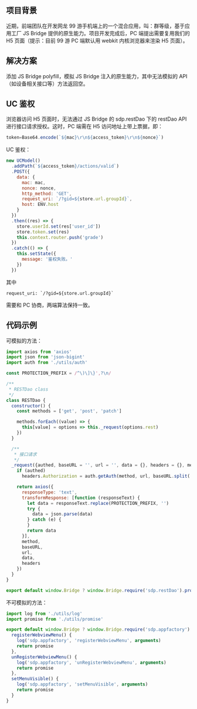 ## 项目背景
近期，前端团队在开发网龙 99 游手机端上的一个混合应用，叫：群等级，基于应用工厂 JS Bridge 提供的原生能力。项目开发完成后，PC 端提出需要复用我们的 H5 页面（提示：目前 99 游 PC 端默认用 webkit 内核浏览器来渲染 H5 页面）。

## 解决方案
添加 JS Bridge polyfill，模拟 JS Bridge 注入的原生能力，其中无法模拟的 API（如设备相关接口等）方法返回空。

## UC 鉴权
浏览器访问 H5 页面时，无法通过 JS Bridge 的 sdp.restDao 下的 restDao API 进行接口请求授权。这时，PC 端需在 H5 访问地址上带上票据，即：
```js
token=Base64.encode(`${mac}\r\n${access_token}\r\n${nonce}`)
```
UC 鉴权：
```js
new UCModel()
  .addPath(`${access_token}/actions/valid`)
  .POST({
    data: {
      mac: mac,
      nonce: nonce,
      http_method: 'GET',
      request_uri: `/?gid=${store.url.groupId}`,
      host: ENV.host
    }
  })
  .then((res) => {
    store.userId.set(res['user_id'])
    store.token.set(res)
    this.context.router.push('grade')
  })
  .catch(() => {
    this.setState({
      message: '鉴权失败。'
    })
  })
```
其中
```
request_uri: `/?gid=${store.url.groupId}`
```
需要和 PC 协商，两端算法保持一致。

## 代码示例

可模拟的方法：
```js
import axios from 'axios'
import json from 'json-bigint'
import auth from './utils/auth'

const PROTECTION_PREFIX = /^\)\]\}',?\n/

/**
 * RESTDao class
 */
class RESTDao {
  constructor() {
    const methods = ['get', 'post', 'patch']

    methods.forEach((value) => {
      this[value] = options => this._request(options.rest)
    })
  }

  /**
   * 接口请求
   */
  _request({authed, baseURL = '', url = '', data = {}, headers = {}, method = 'GET'}) {
    if (authed)
      headers.Authorization = auth.getAuth(method, url, baseURL.split('://')[1])

    return axios({
      responseType: 'text',
      transformResponse: [function (responseText) {
        let data = responseText.replace(PROTECTION_PREFIX, '')
        try {
          data = json.parse(data)
        } catch (e) {
        }
        return data
      }],
      method,
      baseURL,
      url,
      data,
      headers
    })
  }
}

export default window.Bridge ? window.Bridge.require('sdp.restDao').promise() : new RESTDao()
```

不可模拟的方法：
```js
import log from './utils/log'
import promise from './utils/promise'

export default window.Bridge ? window.Bridge.require('sdp.appfactory').promise() : {
  registerWebviewMenu() {
    log('sdp.appfactory', 'registerWebviewMenu', arguments)
    return promise
  },
  unRegisterWebviewMenu() {
    log('sdp.appfactory', 'unRegisterWebviewMenu', arguments)
    return promise
  },
  setMenuVisible() {
    log('sdp.appfactory', 'setMenuVisible', arguments)
    return promise
  }
}